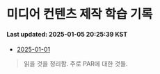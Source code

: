 # 미디어 컨텐츠 제작 학습 기록
#### Last updated: 2025-01-05 20:25:39 KST

- [2025-01-01](20250101.md)
> 읽을 것을 정리함. 주로 PAR에 대한 것들.
